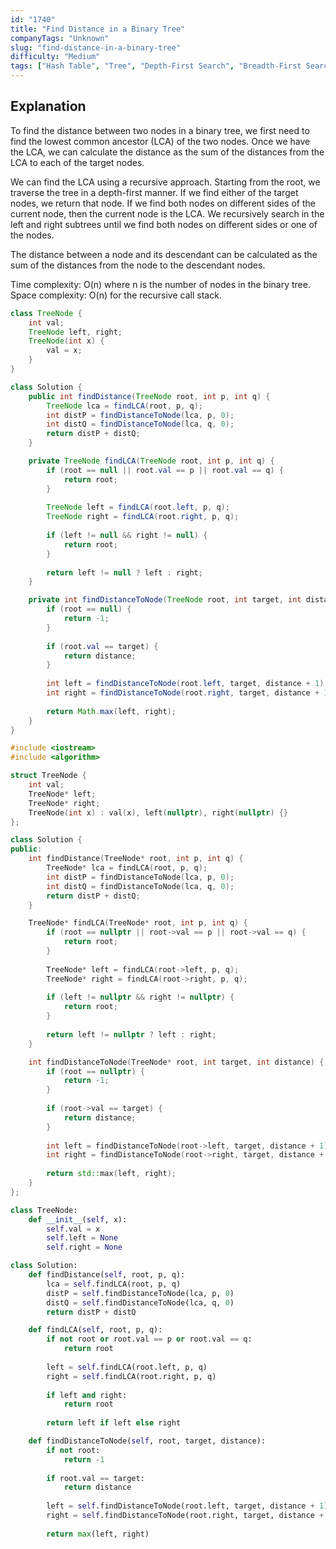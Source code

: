 ```yaml
---
id: "1740"
title: "Find Distance in a Binary Tree"
companyTags: "Unknown"
slug: "find-distance-in-a-binary-tree"
difficulty: "Medium"
tags: ["Hash Table", "Tree", "Depth-First Search", "Breadth-First Search", "Binary Tree"]
---
```


## Explanation

To find the distance between two nodes in a binary tree, we first need to find the lowest common ancestor (LCA) of the two nodes. Once we have the LCA, we can calculate the distance as the sum of the distances from the LCA to each of the target nodes.

We can find the LCA using a recursive approach. Starting from the root, we traverse the tree in a depth-first manner. If we find either of the target nodes, we return that node. If we find both nodes on different sides of the current node, then the current node is the LCA. We recursively search in the left and right subtrees until we find both nodes on different sides or one of the nodes.

The distance between a node and its descendant can be calculated as the sum of the distances from the node to the descendant nodes.

Time complexity: O(n) where n is the number of nodes in the binary tree.
Space complexity: O(n) for the recursive call stack.
```java
class TreeNode {
    int val;
    TreeNode left, right;
    TreeNode(int x) {
        val = x;
    }
}

class Solution {
    public int findDistance(TreeNode root, int p, int q) {
        TreeNode lca = findLCA(root, p, q);
        int distP = findDistanceToNode(lca, p, 0);
        int distQ = findDistanceToNode(lca, q, 0);
        return distP + distQ;
    }

    private TreeNode findLCA(TreeNode root, int p, int q) {
        if (root == null || root.val == p || root.val == q) {
            return root;
        }
        
        TreeNode left = findLCA(root.left, p, q);
        TreeNode right = findLCA(root.right, p, q);
        
        if (left != null && right != null) {
            return root;
        }
        
        return left != null ? left : right;
    }

    private int findDistanceToNode(TreeNode root, int target, int distance) {
        if (root == null) {
            return -1;
        }
        
        if (root.val == target) {
            return distance;
        }
        
        int left = findDistanceToNode(root.left, target, distance + 1);
        int right = findDistanceToNode(root.right, target, distance + 1);
        
        return Math.max(left, right);
    }
}
```

```cpp
#include <iostream>
#include <algorithm>

struct TreeNode {
    int val;
    TreeNode* left;
    TreeNode* right;
    TreeNode(int x) : val(x), left(nullptr), right(nullptr) {}
};

class Solution {
public:
    int findDistance(TreeNode* root, int p, int q) {
        TreeNode* lca = findLCA(root, p, q);
        int distP = findDistanceToNode(lca, p, 0);
        int distQ = findDistanceToNode(lca, q, 0);
        return distP + distQ;
    }

    TreeNode* findLCA(TreeNode* root, int p, int q) {
        if (root == nullptr || root->val == p || root->val == q) {
            return root;
        }
        
        TreeNode* left = findLCA(root->left, p, q);
        TreeNode* right = findLCA(root->right, p, q);
        
        if (left != nullptr && right != nullptr) {
            return root;
        }
        
        return left != nullptr ? left : right;
    }

    int findDistanceToNode(TreeNode* root, int target, int distance) {
        if (root == nullptr) {
            return -1;
        }
        
        if (root->val == target) {
            return distance;
        }
        
        int left = findDistanceToNode(root->left, target, distance + 1);
        int right = findDistanceToNode(root->right, target, distance + 1);
        
        return std::max(left, right);
    }
};
```

```python
class TreeNode:
    def __init__(self, x):
        self.val = x
        self.left = None
        self.right = None

class Solution:
    def findDistance(self, root, p, q):
        lca = self.findLCA(root, p, q)
        distP = self.findDistanceToNode(lca, p, 0)
        distQ = self.findDistanceToNode(lca, q, 0)
        return distP + distQ

    def findLCA(self, root, p, q):
        if not root or root.val == p or root.val == q:
            return root
        
        left = self.findLCA(root.left, p, q)
        right = self.findLCA(root.right, p, q)
        
        if left and right:
            return root
        
        return left if left else right

    def findDistanceToNode(self, root, target, distance):
        if not root:
            return -1
        
        if root.val == target:
            return distance
        
        left = self.findDistanceToNode(root.left, target, distance + 1)
        right = self.findDistanceToNode(root.right, target, distance + 1)
        
        return max(left, right)
```